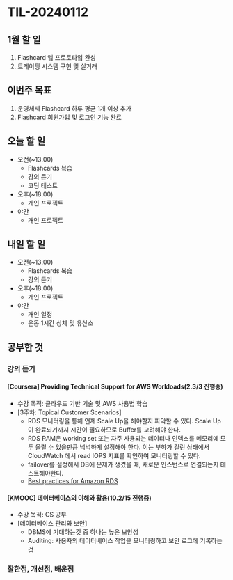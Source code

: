 # TIL-20240112

## 1월 할 일

1. Flashcard 앱 프로토타입 완성
2. 트레이딩 시스템 구현 및 실거래

## 이번주 목표

1. 운영체제 Flashcard 하루 평균 1개 이상 추가
2. Flashcard 회원가입 및 로그인 기능 완료

## 오늘 할 일

- 오전(~13:00)
  - Flashcards 복습
  - 강의 듣기
  - 코딩 테스트
- 오후(~18:00)
  - 개인 프로젝트
- 야간
  - 개인 프로젝트

## 내일 할 일

- 오전(~13:00)
  - Flashcards 복습
  - 강의 듣기
- 오후(~18:00)
  - 개인 프로젝트
- 야간
  - 개인 일정
  - 운동 1시간 상체 및 유산소

## 공부한 것

### 강의 듣기

#### [Coursera] Providing Technical Support for AWS Workloads(2.3/3 진행중)

- 수강 목적: 클라우드 기반 기술 및 AWS 사용법 학습
- [3주차: Topical Customer Scenarios]
  - RDS 모니터링을 통해 언제 Scale Up을 해야할지 파악할 수 있다. Scale Up이 완료되기까지 시간이 필요하므로 Buffer를 고려해야 한다.
  - RDS RAM은 working set 또는 자주 사용되는 데이터나 인덱스를 메모리에 모두 올릴 수 있을만큼 넉넉하게 설정해야 한다. 이는 부하가 걸린 상태에서 CloudWatch 에서 read IOPS 지표를 확인하여 모니터링할 수 있다.
  - failover를 설정해서 DB에 문제가 생겼을 때, 새로운 인스턴스로 연결되는지 테스트해야한다.
  - [Best practices for Amazon RDS](https://docs.aws.amazon.com/AmazonRDS/latest/UserGuide/CHAP_BestPractices.html)

#### [KMOOC] 데이터베이스의 이해와 활용(10.2/15 진행중)

- 수강 목적: CS 공부
- [데이터베이스 관리와 보안]
  - DBMS에 기대하는것 중 하나는 높은 보안성
  - Auditing: 사용자의 데이터베이스 작업을 모니터링하고 보안 로그에 기록하는 것

### 잘한점, 개선점, 배운점
